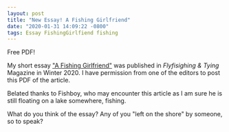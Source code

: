 ```yaml
---
layout: post
title: "New Essay! A Fishing Girlfriend"
date: "2020-01-31 14:09:22 -0800"
tags: Essay FishingGirlfiend fishing
---
```

Free PDF!

My short essay ["A Fishing Girlfriend"](FishingGirlfiend.pdf) was published in *Flyfisighing & Tying* Magazine in Winter 2020. I have permission from one of the editors to post this PDF of the article.

Belated thanks to Fishboy, who may encounter this article as I am sure he is still floating on a lake somewhere, fishing.

What do you think of the essay? Any of you "left on the shore" by someone, so to speak?
